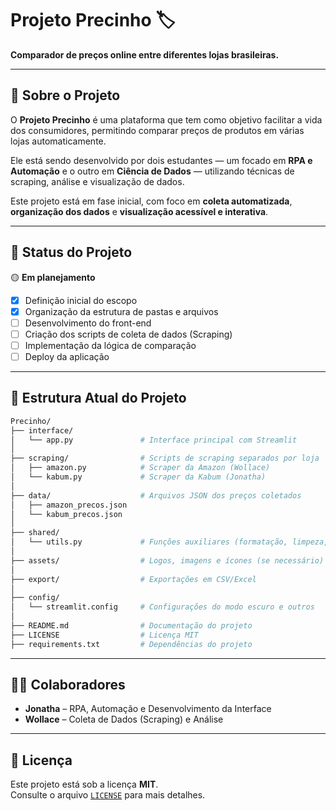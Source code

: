 # Projeto Precinho 🏷️

**Comparador de preços online entre diferentes lojas brasileiras.**

---

## 📌 Sobre o Projeto

O **Projeto Precinho** é uma plataforma que tem como objetivo facilitar a vida dos consumidores, permitindo comparar preços de produtos em várias lojas automaticamente.  

Ele está sendo desenvolvido por dois estudantes — um focado em **RPA e Automação** e o outro em **Ciência de Dados** — utilizando técnicas de scraping, análise e visualização de dados.

Este projeto está em fase inicial, com foco em **coleta automatizada**, **organização dos dados** e **visualização acessível e interativa**.

---

## 🚦 Status do Projeto

🟡 **Em planejamento**  
- [x] Definição inicial do escopo  
- [x] Organização da estrutura de pastas e arquivos  
- [ ] Desenvolvimento do front-end  
- [ ] Criação dos scripts de coleta de dados (Scraping)  
- [ ] Implementação da lógica de comparação  
- [ ] Deploy da aplicação  

---

## 📁 Estrutura Atual do Projeto

```bash
Precinho/
├── interface/
│   └── app.py               # Interface principal com Streamlit
│
├── scraping/                # Scripts de scraping separados por loja
│   ├── amazon.py            # Scraper da Amazon (Wollace)
│   └── kabum.py             # Scraper da Kabum (Jonatha)
│
├── data/                    # Arquivos JSON dos preços coletados
│   ├── amazon_precos.json
│   └── kabum_precos.json
│
├── shared/
│   └── utils.py             # Funções auxiliares (formatação, limpeza, etc.)
│
├── assets/                  # Logos, imagens e ícones (se necessário)
│
├── export/                  # Exportações em CSV/Excel
│
├── config/
│   └── streamlit.config     # Configurações do modo escuro e outros
│
├── README.md                # Documentação do projeto
├── LICENSE                  # Licença MIT
├── requirements.txt         # Dependências do projeto

```

---

## 👨‍💻 Colaboradores

- **Jonatha** – RPA, Automação e Desenvolvimento da Interface  
- **Wollace** – Coleta de Dados (Scraping) e Análise

---

## 📄 Licença

Este projeto está sob a licença **MIT**.  
Consulte o arquivo [`LICENSE`](LICENSE) para mais detalhes.
